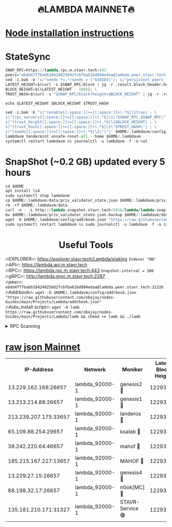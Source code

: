 <h1 align="center"> 🔥LAMBDA MAINNET🔥</h1>


[Node installation instructions](https://github.com/obajay/nodes-Guides/tree/main/Projects/Lambda)
=


# StateSync
```python
SNAP_RPC=https://lambda.rpc.m.stavr.tech:443
peers="ebdd47f7babb184240258d2fc6fba61bd994edaa@lambda.peer.stavr.tech:31326" 
sed -i.bak -e "s/^seeds *=.*/seeds = \"$SEEDS\"/; s/^persistent_peers *=.*/persistent_peers = \"$PEERS\"/" $HOME/.lambdavm/config/config.toml
LATEST_HEIGHT=$(curl -s $SNAP_RPC/block | jq -r .result.block.header.height); \
BLOCK_HEIGHT=$((LATEST_HEIGHT - 100)); \
TRUST_HASH=$(curl -s "$SNAP_RPC/block?height=$BLOCK_HEIGHT" | jq -r .result.block_id.hash)

echo $LATEST_HEIGHT $BLOCK_HEIGHT $TRUST_HASH

sed -i.bak -E "s|^(enable[[:space:]]+=[[:space:]]+).*$|\1true| ; \
s|^(rpc_servers[[:space:]]+=[[:space:]]+).*$|\1\"$SNAP_RPC,$SNAP_RPC\"| ; \
s|^(trust_height[[:space:]]+=[[:space:]]+).*$|\1$BLOCK_HEIGHT| ; \
s|^(trust_hash[[:space:]]+=[[:space:]]+).*$|\1\"$TRUST_HASH\"| ; \
s|^(seeds[[:space:]]+=[[:space:]]+).*$|\1\"\"|" $HOME/.lambdavm/config/config.toml
lambdavm tendermint unsafe-reset-all --home $HOME/.lambdavm
systemctl restart lambdavm && journalctl -u lambdavm -f -o cat

```
# SnapShot (~0.2 GB) updated every 5 hours
```python
cd $HOME
apt install lz4
sudo systemctl stop lambdavm
cp $HOME/.lambdavm/data/priv_validator_state.json $HOME/.lambdavm/priv_validator_state.json.backup
rm -rf $HOME/.lambdavm/data
curl -o - -L http://lambda.snapshot.stavr.tech:5016/lambda/lambda-snap.tar.lz4 | lz4 -c -d - | tar -x -C $HOME/.lambdavm --strip-components 2
mv $HOME/.lambdavm/priv_validator_state.json.backup $HOME/.lambdavm/data/priv_validator_state.json
wget -O $HOME/.lambdavm/config/addrbook.json "https://raw.githubusercontent.com/obajay/nodes-Guides/main/Projects/Lambda/addrbook.json"
sudo systemctl restart lambdavm && sudo journalctl -u lambdavm -f -o cat
```
 <h1 align="center"> Useful Tools</h1>

🔥EXPLORER🔥:      https://explorer.stavr.tech/Lambda/staking	        `Indexer "ON"` \
🔥API🔥: 			 		 https://lambda.api.m.stavr.tech \
🔥RPC🔥:           https://lambda.rpc.m.stavr.tech:443	              `Snapshot-interval = 100` \
🔥gRPC🔥:          http://lambda.grpc.m.stavr.tech:2287 \
🔥peer🔥:					 `ebdd47f7babb184240258d2fc6fba61bd994edaa@lambda.peer.stavr.tech:31326` \
🔥Addrbook🔥:    ```wget -O $HOME/.lambdavm/config/addrbook.json "https://raw.githubusercontent.com/obajay/nodes-Guides/main/Projects/Lambda/addrbook.json"``` \
🔥Auto_install script🔥: ```wget -O lamb https://raw.githubusercontent.com/obajay/nodes-Guides/main/Projects/Lambda/lamb && chmod +x lamb && ./lamb```


<details>
<summary>RPC Scanning</summary>

<h2 align="center"> We scan nodes in real time every 4 hours. And we provide the final result of RPC endpoints.
We cannot influence the operation of these nodes in any way. </h2>


```python
If Voting Power is higher than 0 --> then the Node is a validator of the network and may be subject to attack and be a potential threat to the chain.
```
```python
We marked such validators with a red symbol
```

</details>

[raw json Mainnet](https://rpc-check.lambm.stavr.tech/lambm/rpc-lambm-result.json)
=


<table><tr><th>IP-Address</th><th>Network</th><th>Moniker</th><th>Latest Block Height</th><th>Earliest Block Height</th><th>Catching Up</th><th>Tx Index</th><th>Voting Power</th><th>Scan Time</th></tr><tr><td>13.229.162.168:26657</td><td>lambda_92000-1</td><td>genesis2 🔴</td><td>12293158</td><td>1</td><td>False</td><td>on</td><td>15782433</td><td>2024-03-21T22:36:56.184786758UTC</td></tr><tr><td>13.213.214.88:26657</td><td>lambda_92000-1</td><td>genesis1 🔴</td><td>12293158</td><td>1</td><td>False</td><td>on</td><td>730456</td><td>2024-03-21T22:37:00.889640942UTC</td></tr><tr><td>213.239.207.175:33657</td><td>lambda_92000-1</td><td>landeros 🔴</td><td>12293157</td><td>8136001</td><td>False</td><td>off</td><td>1920695</td><td>2024-03-21T22:36:50.886835932UTC</td></tr><tr><td>65.109.88.254:29657</td><td>lambda_92000-1</td><td>ksalab 🔴</td><td>12293159</td><td>8715001</td><td>False</td><td>on</td><td>510465</td><td>2024-03-21T22:37:05.616797960UTC</td></tr><tr><td>38.242.220.64:46657</td><td>lambda_92000-1</td><td>mahof 🔴</td><td>12293159</td><td>10131001</td><td>False</td><td>off</td><td>770350</td><td>2024-03-21T22:37:05.953844477UTC</td></tr><tr><td>185.215.167.227:13657</td><td>lambda_92000-1</td><td>MAHOF 🔴</td><td>12293158</td><td>10134001</td><td>False</td><td>on</td><td>2051510</td><td>2024-03-21T22:36:59.703671693UTC</td></tr><tr><td>13.229.27.15:26657</td><td>lambda_92000-1</td><td>genesis4 🔴</td><td>12293158</td><td>11043001</td><td>False</td><td>on</td><td>9552156</td><td>2024-03-21T22:36:59.420420468UTC</td></tr><tr><td>88.198.32.17:26657</td><td>lambda_92000-1</td><td>n0ok[MC] 🔴</td><td>12293159</td><td>12193159</td><td>False</td><td>off</td><td>1578630</td><td>2024-03-21T22:37:08.209017016UTC</td></tr><tr><td>135.181.210.171:31327</td><td>lambda_92000-1</td><td>STAVR-Service 🟢</td><td>12293159</td><td>12290001</td><td>False</td><td>on</td><td>0</td><td>2024-03-21T22:37:05.284670181UTC</td></tr></table>
